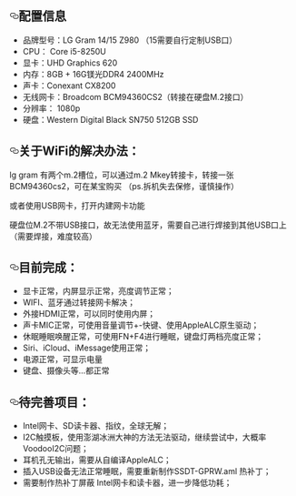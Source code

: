 
<h2><a id="user-content-配置信息" class="anchor" aria-hidden="true" href="#配置信息"><svg class="octicon octicon-link" viewBox="0 0 16 16" version="1.1" width="16" height="16" aria-hidden="true"><path fill-rule="evenodd" d="M4 9h1v1H4c-1.5 0-3-1.69-3-3.5S2.55 3 4 3h4c1.45 0 3 1.69 3 3.5 0 1.41-.91 2.72-2 3.25V8.59c.58-.45 1-1.27 1-2.09C10 5.22 8.98 4 8 4H4c-.98 0-2 1.22-2 2.5S3 9 4 9zm9-3h-1v1h1c1 0 2 1.22 2 2.5S13.98 12 13 12H9c-.98 0-2-1.22-2-2.5 0-.83.42-1.64 1-2.09V6.25c-1.09.53-2 1.84-2 3.25C6 11.31 7.55 13 9 13h4c1.45 0 3-1.69 3-3.5S14.5 6 13 6z"></path></svg></a>配置信息</h2>
<ul>
  <li>品牌型号：LG Gram 14/15 Z980 （15需要自行定制USB口）</li>
  <li>CPU： Core i5-8250U</li>
  <li>显卡：UHD Graphics 620 </li>
  <li>内存：8GB + 16G镁光DDR4 2400MHz</li>
  <li>声卡：Conexant CX8200</li>
  <li>无线网卡：Broadcom BCM94360CS2（转接在硬盘M.2接口）</li>
  <li>分辨率： 1080p</li>
  <li>硬盘：Western Digital Black SN750 512GB SSD</li>
</ul>
<h2><a id="user-content-关于wifi蓝牙的解决办法" class="anchor" aria-hidden="true" href="#关于wifi的解决办法"><svg class="octicon octicon-link" viewBox="0 0 16 16" version="1.1" width="16" height="16" aria-hidden="true"><path fill-rule="evenodd" d="M4 9h1v1H4c-1.5 0-3-1.69-3-3.5S2.55 3 4 3h4c1.45 0 3 1.69 3 3.5 0 1.41-.91 2.72-2 3.25V8.59c.58-.45 1-1.27 1-2.09C10 5.22 8.98 4 8 4H4c-.98 0-2 1.22-2 2.5S3 9 4 9zm9-3h-1v1h1c1 0 2 1.22 2 2.5S13.98 12 13 12H9c-.98 0-2-1.22-2-2.5 0-.83.42-1.64 1-2.09V6.25c-1.09.53-2 1.84-2 3.25C6 11.31 7.55 13 9 13h4c1.45 0 3-1.69 3-3.5S14.5 6 13 6z"></path></svg></a>关于WiFi的解决办法：</h2>
<p>   lg gram 有两个m.2槽位，可以通过m.2 Mkey转接卡，转接一张BCM94360cs2，可在某宝购买 （ps.拆机失去保修，谨慎操作）</p>
<p>   或者使用USB网卡，打开内建网卡功能 </p>
<p>   硬盘位M.2不带USB接口，故无法使用蓝牙，需要自己进行焊接到其他USB口上（需要焊接，难度较高） </p>

<h2><a id="user-content-已完成项目" class="anchor" aria-hidden="true" href="#已完成项目"><svg class="octicon octicon-link" viewBox="0 0 16 16" version="1.1" width="16" height="16" aria-hidden="true"><path fill-rule="evenodd" d="M4 9h1v1H4c-1.5 0-3-1.69-3-3.5S2.55 3 4 3h4c1.45 0 3 1.69 3 3.5 0 1.41-.91 2.72-2 3.25V8.59c.58-.45 1-1.27 1-2.09C10 5.22 8.98 4 8 4H4c-.98 0-2 1.22-2 2.5S3 9 4 9zm9-3h-1v1h1c1 0 2 1.22 2 2.5S13.98 12 13 12H9c-.98 0-2-1.22-2-2.5 0-.83.42-1.64 1-2.09V6.25c-1.09.53-2 1.84-2 3.25C6 11.31 7.55 13 9 13h4c1.45 0 3-1.69 3-3.5S14.5 6 13 6z"></path></svg></a>目前完成：</h2>
<ul>
  <li>显卡正常，内屏显示正常，亮度调节正常；</li>
  <li>WIFI、蓝牙通过转接网卡解决；</li>
  <li>外接HDMI正常，可以同时使用内屏；</li>
  <li>声卡MIC正常，可使用音量调节+-快键、使用AppleALC原生驱动；</li>
  <li>休眠睡眠唤醒正常，可使用FN+F4进行睡眠，键盘灯两档亮度正常；</li>
  <li>Siri、iCloud、iMessage使用正常；</li> 
  <li>电源正常，可显示电量</li>  
  <li>键盘、摄像头等...都正常</li> 
  </ul>
<h2><a id="user-content-待完善项目" class="anchor" aria-hidden="true" href="待完善项目"><svg class="octicon octicon-link" viewBox="0 0 16 16" version="1.1" width="16" height="16" aria-hidden="true"><path fill-rule="evenodd" d="M4 9h1v1H4c-1.5 0-3-1.69-3-3.5S2.55 3 4 3h4c1.45 0 3 1.69 3 3.5 0 1.41-.91 2.72-2 3.25V8.59c.58-.45 1-1.27 1-2.09C10 5.22 8.98 4 8 4H4c-.98 0-2 1.22-2 2.5S3 9 4 9zm9-3h-1v1h1c1 0 2 1.22 2 2.5S13.98 12 13 12H9c-.98 0-2-1.22-2-2.5 0-.83.42-1.64 1-2.09V6.25c-1.09.53-2 1.84-2 3.25C6 11.31 7.55 13 9 13h4c1.45 0 3-1.69 3-3.5S14.5 6 13 6z"></path></svg></a>待完善项目：</h2>
<ul>
<li>Intel网卡、SD读卡器、指纹，全球无解；</li>
<li>I2C触摸板，使用澎湖冰洲大神的方法无法驱动，继续尝试中，大概率VoodooI2C问题；</li>
<li>耳机孔无输出，需要从自编译AppleALC；</li>
<li>插入USB设备无法正常睡眠，需要重新制作SSDT-GPRW.aml 热补丁；</li>
<li>需要制作热补丁屏蔽 Intel网卡和读卡器，进一步降低功耗；</li>
</ul>
